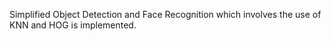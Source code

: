 Simplified Object Detection and Face Recognition which involves the use of KNN and HOG is implemented. 
